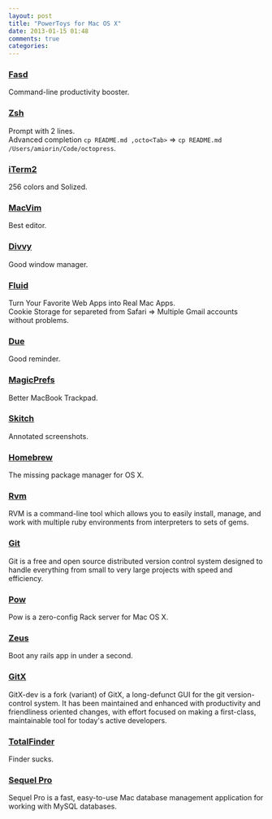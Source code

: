 ```yaml
---
layout: post
title: "PowerToys for Mac OS X"
date: 2013-01-15 01:48
comments: true
categories: 
---
```

### [Fasd][1]
Command-line productivity booster.

### [Zsh][2]
Prompt with 2 lines.  
Advanced completion ``cp README.md ,octo<Tab>`` ⇒ ``cp README.md /Users/amiorin/Code/octopress``.

### [iTerm2][3]
256 colors and Solized.

### [MacVim][4]
Best editor.

### [Divvy][5]
Good window manager.

### [Fluid][6]
Turn Your Favorite Web Apps into Real Mac Apps.  
Cookie Storage for separeted from Safari ⇒ Multiple Gmail accounts without
problems.

### [Due][7]
Good reminder.

### [MagicPrefs][8]
Better MacBook Trackpad.

### [Skitch][9]
Annotated screenshots.

### [Homebrew][10]
The missing package manager for OS X.

### [Rvm][11]
RVM is a command-line tool which allows you to easily install, manage, and work with multiple ruby environments from interpreters to sets of gems.

### [Git][12]
Git is a free and open source distributed version control system designed to handle everything from small to very large projects with speed and efficiency.

### [Pow][13]
Pow is a zero-config Rack server for Mac OS X. 

### [Zeus][14]
Boot any rails app in under a second.

### [GitX][15]
GitX-dev is a fork (variant) of GitX, a long-defunct GUI for the git version-control system. It has been maintained and enhanced with productivity and friendliness oriented changes, with effort focused on making a first-class, maintainable tool for today's active developers.

### [TotalFinder][16]
Finder sucks.

### [Sequel Pro][17]
Sequel Pro is a fast, easy-to-use Mac database management application for working with MySQL databases.


[1]: https://github.com/clvv/fasd
[2]: http://www.zsh.org/
[3]: http://www.iterm2.com/
[4]: https://code.google.com/p/macvim/
[5]: http://mizage.com/divvy/
[6]: http://fluidapp.com/
[7]: http://www.dueapp.com/
[8]: http://magicprefs.com/
[9]: http://evernote.com/skitch/
[10]: http://mxcl.github.com/homebrew/
[11]: https://rvm.io/
[12]: http://git-scm.com/
[13]: http://pow.cx/
[14]: https://github.com/burke/zeus
[15]: http://rowanj.github.com/gitx/
[16]: http://totalfinder.binaryage.com/
[17]: http://www.sequelpro.com/
